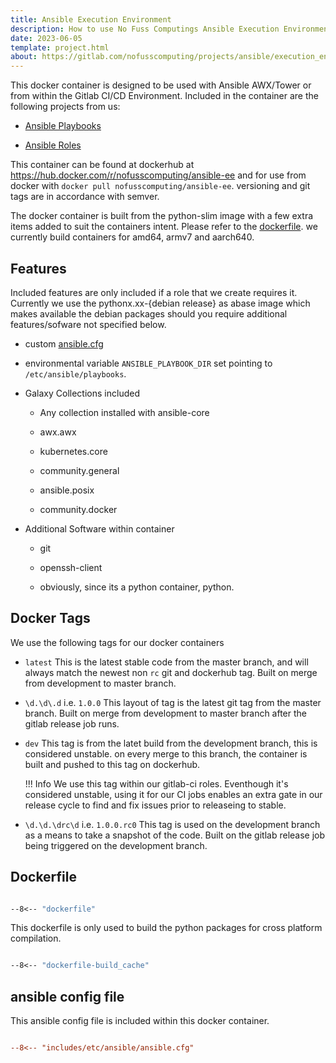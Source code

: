 ```yaml
---
title: Ansible Execution Environment
description: How to use No Fuss Computings Ansible Execution Environment Docker Container.
date: 2023-06-05
template: project.html
about: https://gitlab.com/nofusscomputing/projects/ansible/execution_environment
---
```


This docker container is designed to be used with Ansible AWX/Tower or from within the Gitlab CI/CD Environment. Included in the container are the following projects from us:

- [Ansible Playbooks](../playbooks/index.md)

- [Ansible Roles](../roles/index.md)

This container can be found at dockerhub at <https://hub.docker.com/r/nofusscomputing/ansible-ee> and for use from docker with `docker pull nofusscomputing/ansible-ee`. versioning and git tags are in accordance with semver.

The docker container is built from the python-slim image with a few extra items added to suit the containers intent. Please refer to the [dockerfile](#Dockerfile). we currently build containers for amd64, armv7 and aarch640.


## Features

Included features are only included if a role that we create requires it. Currently we use the pythonx.xx-{debian release} as abase image which makes available the debian packages should you require additional features/sofware not specified below.

- custom [ansible.cfg](#ansible%20config%20file)

- environmental variable `ANSIBLE_PLAYBOOK_DIR` set pointing to `/etc/ansible/playbooks`.

- Galaxy Collections included

    - Any collection installed with ansible-core

    - awx.awx

    - kubernetes.core

    - community.general

    - ansible.posix

    - community.docker

- Additional Software within container

    - git

    - openssh-client

    - obviously, since its a python container, python.


## Docker Tags

We use the following tags for our docker containers

- `latest` This is the latest stable code from the master branch, and will always match the newest non `rc` git and dockerhub tag. Built on merge from development to master branch.

- `\d.\d\.d` i.e. `1.0.0` This layout of tag is the latest git tag from the master branch. Built on merge from development to master branch after the gitlab release job runs.

- `dev` This tag is from the latet build from the development branch, this is considered unstable. on every merge to this branch, the container is built and pushed to this tag on dockerhub.

    !!! Info
        We use this tag within our gitlab-ci roles. Eventhough it's considered unstable, using it for our CI jobs enables an extra gate in our release cycle to find and fix issues prior to releaseing to stable.

- `\d.\d.\drc\d` i.e. `1.0.0.rc0` This tag is used on the development branch as a means to take a snapshot of the code. Built on the gitlab release job being triggered on the development branch.


## Dockerfile

``` dockerfile title="dockerfile" linenums="1"

--8<-- "dockerfile"

```

This dockerfile is only used to build the python packages for cross platform compilation.

``` dockerfile title="dockerfile-build_cache" linenums="1"

--8<-- "dockerfile-build_cache"

```


## ansible config file

This ansible config file is included within this docker container.

``` ini title="/etc/ansible/ansible.cfg" linenums="1"

--8<-- "includes/etc/ansible/ansible.cfg"

```
